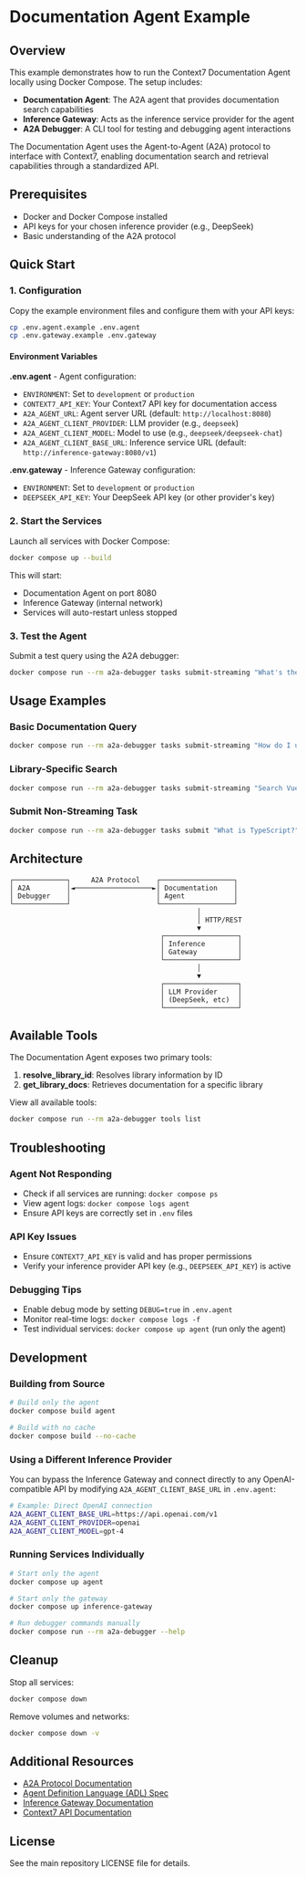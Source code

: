 # Documentation Agent Example

## Overview

This example demonstrates how to run the Context7 Documentation Agent locally using Docker Compose. The setup includes:

- **Documentation Agent**: The A2A agent that provides documentation search capabilities
- **Inference Gateway**: Acts as the inference service provider for the agent
- **A2A Debugger**: A CLI tool for testing and debugging agent interactions

The Documentation Agent uses the Agent-to-Agent (A2A) protocol to interface with Context7, enabling documentation search and retrieval capabilities through a standardized API.

## Prerequisites

- Docker and Docker Compose installed
- API keys for your chosen inference provider (e.g., DeepSeek)
- Basic understanding of the A2A protocol

## Quick Start

### 1. Configuration

Copy the example environment files and configure them with your API keys:

```bash
cp .env.agent.example .env.agent
cp .env.gateway.example .env.gateway
```

#### Environment Variables

**.env.agent** - Agent configuration:
- `ENVIRONMENT`: Set to `development` or `production`
- `CONTEXT7_API_KEY`: Your Context7 API key for documentation access
- `A2A_AGENT_URL`: Agent server URL (default: `http://localhost:8080`)
- `A2A_AGENT_CLIENT_PROVIDER`: LLM provider (e.g., `deepseek`)
- `A2A_AGENT_CLIENT_MODEL`: Model to use (e.g., `deepseek/deepseek-chat`)
- `A2A_AGENT_CLIENT_BASE_URL`: Inference service URL (default: `http://inference-gateway:8080/v1`)

**.env.gateway** - Inference Gateway configuration:
- `ENVIRONMENT`: Set to `development` or `production`
- `DEEPSEEK_API_KEY`: Your DeepSeek API key (or other provider's key)

### 2. Start the Services

Launch all services with Docker Compose:

```bash
docker compose up --build
```

This will start:
- Documentation Agent on port 8080
- Inference Gateway (internal network)
- Services will auto-restart unless stopped

### 3. Test the Agent

Submit a test query using the A2A debugger:

```bash
docker compose run --rm a2a-debugger tasks submit-streaming "What's the latest version of NextJS?"
```

## Usage Examples

### Basic Documentation Query
```bash
docker compose run --rm a2a-debugger tasks submit-streaming "How do I use React hooks?"
```

### Library-Specific Search
```bash
docker compose run --rm a2a-debugger tasks submit-streaming "Search Vue.js documentation for composition API"
```

### Submit Non-Streaming Task
```bash
docker compose run --rm a2a-debugger tasks submit "What is TypeScript?"
```

## Architecture

```
┌─────────────┐     A2A Protocol    ┌──────────────────┐
│ A2A         │◄───────────────────►│ Documentation    │
│ Debugger    │                     │ Agent            │
└─────────────┘                     └──────────────────┘
                                              │
                                              │ HTTP/REST
                                              ▼
                                     ┌──────────────────┐
                                     │ Inference        │
                                     │ Gateway          │
                                     └──────────────────┘
                                              │
                                              ▼
                                     ┌──────────────────┐
                                     │ LLM Provider     │
                                     │ (DeepSeek, etc)  │
                                     └──────────────────┘
```

## Available Tools

The Documentation Agent exposes two primary tools:

1. **resolve_library_id**: Resolves library information by ID
2. **get_library_docs**: Retrieves documentation for a specific library

View all available tools:
```bash
docker compose run --rm a2a-debugger tools list
```

## Troubleshooting

### Agent Not Responding
- Check if all services are running: `docker compose ps`
- View agent logs: `docker compose logs agent`
- Ensure API keys are correctly set in `.env` files

### API Key Issues
- Ensure `CONTEXT7_API_KEY` is valid and has proper permissions
- Verify your inference provider API key (e.g., `DEEPSEEK_API_KEY`) is active

### Debugging Tips
- Enable debug mode by setting `DEBUG=true` in `.env.agent`
- Monitor real-time logs: `docker compose logs -f`
- Test individual services: `docker compose up agent` (run only the agent)

## Development

### Building from Source
```bash
# Build only the agent
docker compose build agent

# Build with no cache
docker compose build --no-cache
```

### Using a Different Inference Provider
You can bypass the Inference Gateway and connect directly to any OpenAI-compatible API by modifying `A2A_AGENT_CLIENT_BASE_URL` in `.env.agent`:

```bash
# Example: Direct OpenAI connection
A2A_AGENT_CLIENT_BASE_URL=https://api.openai.com/v1
A2A_AGENT_CLIENT_PROVIDER=openai
A2A_AGENT_CLIENT_MODEL=gpt-4
```

### Running Services Individually
```bash
# Start only the agent
docker compose up agent

# Start only the gateway
docker compose up inference-gateway

# Run debugger commands manually
docker compose run --rm a2a-debugger --help
```

## Cleanup

Stop all services:
```bash
docker compose down
```

Remove volumes and networks:
```bash
docker compose down -v
```

## Additional Resources

- [A2A Protocol Documentation](https://github.com/inference-gateway/a2a-protocol)
- [Agent Definition Language (ADL) Spec](https://github.com/inference-gateway/adl)
- [Inference Gateway Documentation](https://github.com/inference-gateway/inference-gateway)
- [Context7 API Documentation](https://docs.context7.com)

## License

See the main repository LICENSE file for details.
